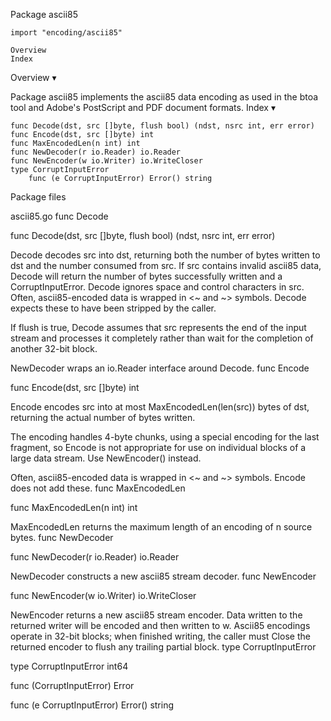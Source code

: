 
 Package ascii85

    import "encoding/ascii85"

    Overview
    Index

Overview ▾

Package ascii85 implements the ascii85 data encoding as used in the btoa tool and Adobe's PostScript and PDF document formats.
Index ▾

    func Decode(dst, src []byte, flush bool) (ndst, nsrc int, err error)
    func Encode(dst, src []byte) int
    func MaxEncodedLen(n int) int
    func NewDecoder(r io.Reader) io.Reader
    func NewEncoder(w io.Writer) io.WriteCloser
    type CorruptInputError
        func (e CorruptInputError) Error() string

Package files

ascii85.go
func Decode

func Decode(dst, src []byte, flush bool) (ndst, nsrc int, err error)

Decode decodes src into dst, returning both the number of bytes written to dst and the number consumed from src. If src contains invalid ascii85 data, Decode will return the number of bytes successfully written and a CorruptInputError. Decode ignores space and control characters in src. Often, ascii85-encoded data is wrapped in <~ and ~> symbols. Decode expects these to have been stripped by the caller.

If flush is true, Decode assumes that src represents the end of the input stream and processes it completely rather than wait for the completion of another 32-bit block.

NewDecoder wraps an io.Reader interface around Decode.
func Encode

func Encode(dst, src []byte) int

Encode encodes src into at most MaxEncodedLen(len(src)) bytes of dst, returning the actual number of bytes written.

The encoding handles 4-byte chunks, using a special encoding for the last fragment, so Encode is not appropriate for use on individual blocks of a large data stream. Use NewEncoder() instead.

Often, ascii85-encoded data is wrapped in <~ and ~> symbols. Encode does not add these.
func MaxEncodedLen

func MaxEncodedLen(n int) int

MaxEncodedLen returns the maximum length of an encoding of n source bytes.
func NewDecoder

func NewDecoder(r io.Reader) io.Reader

NewDecoder constructs a new ascii85 stream decoder.
func NewEncoder

func NewEncoder(w io.Writer) io.WriteCloser

NewEncoder returns a new ascii85 stream encoder. Data written to the returned writer will be encoded and then written to w. Ascii85 encodings operate in 32-bit blocks; when finished writing, the caller must Close the returned encoder to flush any trailing partial block.
type CorruptInputError

type CorruptInputError int64

func (CorruptInputError) Error

func (e CorruptInputError) Error() string
